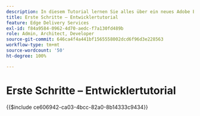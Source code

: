 ```yaml
---
description: In diesem Tutorial lernen Sie alles über ein neues Adobe Experience Manager(AEM)-Projekt. In zehn bis zwanzig Minuten haben Sie Ihre eigene Site erstellt und können eigene Inhalte, Stile und neue Bausteine erstellen, in der Vorschau ansehen und veröffentlichen.
title: Erste Schritte – Entwicklertutorial
feature: Edge Delivery Services
exl-id: f84a9584-0962-4d70-aedc-f7a130fd489b
role: Admin, Architect, Developer
source-git-commit: 646ca4f4a441bf1565558002dcd6f96d3e228563
workflow-type: tm+mt
source-wordcount: '50'
ht-degree: 100%

---
```


# Erste Schritte – Entwicklertutorial

{{$include ce606942-ca03-4bcc-82a0-8b14333c9434}}
